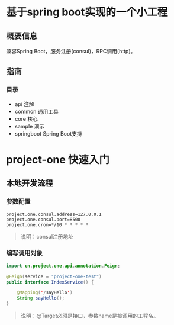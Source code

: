 # 基于spring boot实现的一个小工程

## 概要信息

兼容Spring Boot，服务注册(consul)，RPC调用(http)。

## 指南

### 目录

* api 注解
* common 通用工具
* core 核心
* sample 演示
* springboot Spring Boot支持

# project-one 快速入门

## 本地开发流程

### 参数配置

```properties
project.one.consul.address=127.0.0.1
project.one.consul.port=8500
project.one.cron=*/10 * * * * *
```

> 说明：consul注册地址

### 编写调用对象

```java
import cn.project.one.api.annotation.Feign;

@Feign(service = "project-one-test")
public interface IndexService() {

    @Mapping('/sayHello')
    String sayHello();
}
```

> 说明：@Target必须是接口，参数name是被调用的工程名。